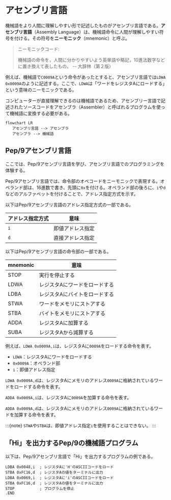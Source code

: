 # アセンブリ言語

機械語をより人間に理解しやすい形で記述したものがアセンブリ言語である。**アセンブリ言語**（Assembly Language）は、機械語命令に人間が理解しやすい符号を付ける。その符号を**ニーモニック**（mnemonic）と呼ぶ。

> ニーモニックコード:
> 
> 機械語の命令を，人間に分かりやすいよう英単語や略記，10進法数字などに置き換えて表したもの。
> -- 大辞林（第２版）

例えば、機械語で`C0009A`という命令があったとすると、アセンブリ言語では`LDWA 0x0009A`のように記述する。ここで、`LDWA`は「ワードをレジスタAにロードする」という意味のニーモニックである。

コンピューターが直接理解できるのは機械語であるため、アセンブリー言語で記述されたソースコードをアセンブラ（Assembler）と呼ばれるプログラムを使って機械語に変換する必要がある。

```{mermaid}
flowchart LR
   アセンブリ言語 --> アセンブラ
   アセンブラ --> 機械語
```

## Pep/9アセンブリ言語

ここでは、Pep/9アセンブリ言語を学び、アセンブリ言語でのプログラミングを体験する。

Pep/9アセンブリ言語では、命令部のオペコードをニーモニックで表現する。オペランド部は、16進数で書き、先頭に`0x`を付ける。オペランド部の後ろに、`i`や`d`などのアルファベットを付けることで、アドレス指定方式を示す。

以下はPep/9アセンブリ言語のアドレス指定方式の一部である。

| アドレス指定方式 | 意味             |
| ---------------- | ---------------- |
| `i`              | 即値アドレス指定 |
| `d`              | 直接アドレス指定 |

以下はPep/9アセンブリ言語の命令部の一部である。

| mnemonic | 意味                          |
| -------- | ----------------------------- |
| STOP     | 実行を停止する                |
| LDWA     | レジスタAにワードをロードする |
| LDBA     | レジスタAにバイトをロードする |
| STWA     | ワードをメモリにストアする    |
| STBA     | バイトをメモリにストアする    |
| ADDA     | レジスタAに加算する           |
| SUBA     | レジスタAから減算する         |

例えば、`LDWA 0x0009A,i`は、レジスタAに`0009A`をロードする命令を表す。

- `LDWA`：レジスタAにワードをロードする
- `0x0009A`：オペランド部
- `i`：即値アドレス指定

`LDWA 0x0009A,d`は、レジスタAにメモリのアドレス`0009A`に格納されているワードをロードする命令を表す。

`ADDA 0x0009A,i`は、レジスタAに`0009A`を加算する命令を表す。

`ADDA 0x0009A,d`は、レジスタAにメモリのアドレス`0009A`に格納されているワードを加算する命令を表す。

:::{note}
`STWA`や`STBA`は、即値アドレス指定`i`を使用することはできない。
:::

## 「Hi」を出力するPep/9の機械語プログラム

以下は、Pep/9アセンブリ言語で「Hi」を出力するプログラムの例である。

```assembly
LDBA 0x0048,i  ; レジスタAに'H'のASCIIコードをロード
STBA 0xFC16,d  ; レジスタAの値をターミナルに出力
LDBA 0x0069,i  ; レジスタAに'i'のASCIIコードをロード
STBA 0xFC16,d  ; レジスタAの値をターミナルに出力
STOP           ; プログラムを停止
.END
```
